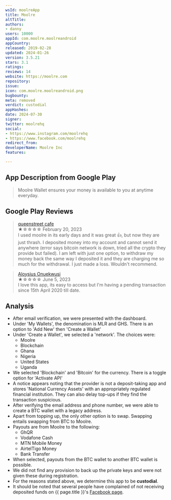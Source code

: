 ```yaml
---
wsId: moolreApp
title: Moolre
altTitle: 
authors:
- danny
users: 10000
appId: com.moolre.moolreandroid
appCountry: 
released: 2019-02-28
updated: 2024-01-26
version: 3.5.21
stars: 3.1
ratings: 
reviews: 14
website: https://moolre.com
repository: 
issue: 
icon: com.moolre.moolreandroid.png
bugbounty: 
meta: removed
verdict: custodial
appHashes: 
date: 2024-07-30
signer: 
twitter: moolrehq
social:
- https://www.instagram.com/moolrehq
- https://www.facebook.com/moolrehq
redirect_from: 
developerName: Moolre Inc
features: 

---
```


## App Description from Google Play

> Moolre Wallet ensures your money is available to you at anytime everyday.

## Google Play Reviews

> [queenstreet cafe](https://play.google.com/store/apps/details?id=com.moolre.moolreandroid&gl=us)<br>
  ★☆☆☆☆ February 20, 2023 <br>
       I used moolre in its early days and it was great 👍, but now they are just thrash. I deposited money into my account and cannot send it anywhere (error says bitcoin network is down, tried all the crypto they provide but failed). I am left with just one option, to withdraw my money back the same way I deposited it and they are charging me so much for the withdrawal. I just made a loss. Wouldn't recommend.

> [Aloysius Onuekwusi](https://play.google.com/store/apps/details?id=com.moolre.moolreandroid&gl=us)<br>
  ★☆☆☆☆ June 5, 2023 <br>
       I love this app, its easy to access but I'm having a pending transaction since 15th April 2020 till date.

## Analysis

- After email verification, we were presented with the dashboard. 
- Under 'My Wallets', the denomination is MLR and GHS. There is an option to 'Add New' then 'Create a Wallet'
- Under 'Create a Wallet', we selected a 'network'. The choices were:
    - Moolre
    - Blockchain
    - Ghana
    - Nigeria
    - United States
    - Uganda
- We selected 'Blockchain' and 'Bitcoin' for the currency. There is a toggle option for 'Activate API'
- A notice appears noting that the provider is not a deposit-taking app and stores 'National Currency Assets' with an appropriately regulated financial institution. They can also delay top-ups if they find the transaction suspicious.
- After verifying the email address and phone number, we were able to create a BTC wallet with a legacy address. 
- Apart from topping up, the only other option is to swap. Swapping entails swapping from BTC to Moolre. 
- Payouts are from Moolre to the following:
    - GhQR
    - Vodafone Cash
    - MTN Mobile Money
    - AirtelTigo Money
    - Bank Transfer
- When selected, payouts from the BTC wallet to another BTC wallet is possible. 
- We did not find any provision to back up the private keys and were not given these during registration.
- For the reasons stated above, we determine this app to be **custodial**.
- It should be noted that several people have complained of not receiving deposited funds on {{ page.title }}'s [Facebook page](https://www.facebook.com/moolrehq/reviews).
